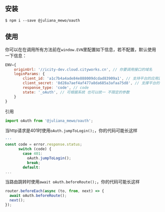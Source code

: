 ## 安装
```shell script
$ npm i --save @juliana_mewo/oauth
```
## 使用
你可以在在调用所有方法前在`window.EVN`里配置如下信息，若不配置，默认使用一下信息：
```javascript
ENV={
    originUrl: '//icity-dev.cloud.cityworks.cn', // 你要调用接口的域名
    loginParams: {
        client_id: 'a1c7b4a4ade84e888009dcdad83909a1', // 支持平台的应用id
        client_secret: '8d28a7aef4af477a8da685a3afaa75d8', // 支撑平台的应用私钥
        response_type: 'code', // code
        state: '_oAuth', // 可根据系统 也可以统一 不限定的参数
    }
}
```
引用
```javascript
import oAuth from '@juliana_mewo/oauth';
```
当http请求是401时使用`oAuth.jumpToLogin();`，你的代码可能长这样
```javascript
'''
const code = error.response.status;
      switch (code) {
        case 401:
          oAuth.jumpToLogin();
          break;
        default:
...
```
当路由跳转时使用`await oAuth.beforeRoute();`，你的代码可能长这样
```javascript
router.beforeEach(async (to, from, next) => {
  await oAuth.beforeRoute();
  next();
});
```